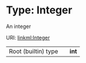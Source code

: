 
# Type: Integer


An integer

URI: [linkml:Integer](https://w3id.org/linkml/Integer)

|  |  |  |
| --- | --- | --- |
| Root (builtin) type | | **int** |
